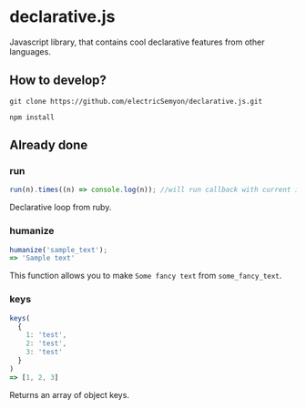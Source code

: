# declarative.js
Javascript library, that contains cool declarative features from other languages.

## How to develop?
`git clone https://github.com/electricSemyon/declarative.js.git`

`npm install`

## Already done

### run
```javascript 
run(n).times((n) => console.log(n)); //will run callback with current iterator as argument
```
Declarative loop from ruby. 

### humanize
```javascript 
humanize('sample_text');
=> 'Sample text'
```
This function allows you to make `Some fancy text` from `some_fancy_text`.

### keys
```javascript 
keys(
  {
    1: 'test',
    2: 'test',
    3: 'test'
  }
)
=> [1, 2, 3]
```
Returns an array of object keys.
